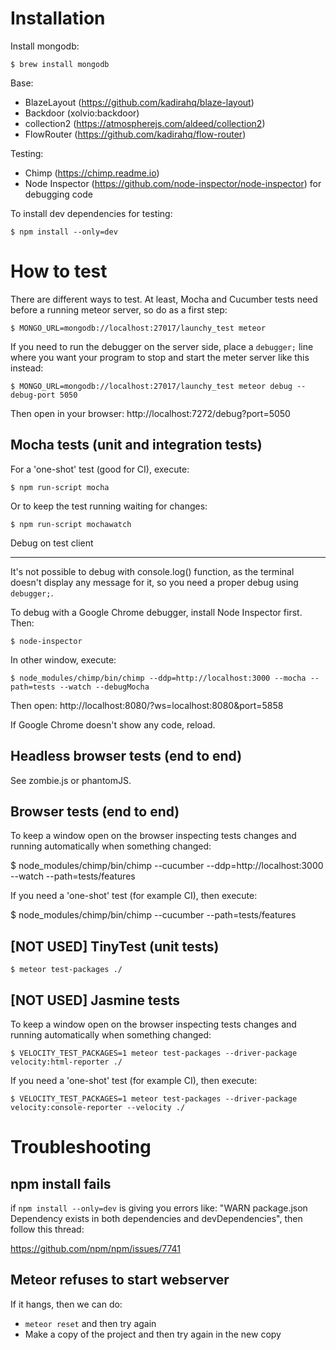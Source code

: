 Installation
============

Install mongodb:

    $ brew install mongodb

Base:
* BlazeLayout (https://github.com/kadirahq/blaze-layout)
* Backdoor (xolvio:backdoor)
* collection2 (https://atmospherejs.com/aldeed/collection2)
* FlowRouter (https://github.com/kadirahq/flow-router)

Testing:
* Chimp (https://chimp.readme.io)
* Node Inspector (https://github.com/node-inspector/node-inspector)
  for debugging code

To install dev dependencies for testing:

    $ npm install --only=dev


How to test
===========

There are different ways to test. At least, Mocha and Cucumber tests need
before a running meteor server, so do as a first step:

    $ MONGO_URL=mongodb://localhost:27017/launchy_test meteor

If you need to run the debugger on the server side, place a `debugger;` line
where you want your program to stop and start the meter server like this
instead:

    $ MONGO_URL=mongodb://localhost:27017/launchy_test meteor debug --debug-port 5050

Then open in your browser: http://localhost:7272/debug?port=5050


Mocha tests (unit and integration tests)
----------------------------------------

For a 'one-shot' test (good for CI), execute:

    $ npm run-script mocha

Or to keep the test running waiting for changes:

    $ npm run-script mochawatch

Debug on test client
____________________

It's not possible to debug with console.log() function, as the terminal
doesn't display any message for it, so you need a proper debug using
`debugger;`.

To debug with a Google Chrome debugger, install Node Inspector first. Then:

    $ node-inspector

In other window, execute:

    $ node_modules/chimp/bin/chimp --ddp=http://localhost:3000 --mocha --path=tests --watch --debugMocha

Then open: http://localhost:8080/?ws=localhost:8080&port=5858

If Google Chrome doesn't show any code, reload.


Headless browser tests (end to end)
-----------------------------------

See zombie.js or phantomJS.


Browser tests (end to end)
--------------------------

To keep a window open on the browser inspecting tests changes and running
automatically when something changed:

  $ node_modules/chimp/bin/chimp --cucumber --ddp=http://localhost:3000 --watch --path=tests/features

If you need a 'one-shot' test (for example CI), then execute:

  $ node_modules/chimp/bin/chimp --cucumber --path=tests/features


[NOT USED] TinyTest (unit tests)
--------------------------------

    $ meteor test-packages ./


[NOT USED] Jasmine tests
------------------------

To keep a window open on the browser inspecting tests changes and running
automatically when something changed:

    $ VELOCITY_TEST_PACKAGES=1 meteor test-packages --driver-package velocity:html-reporter ./

If you need a 'one-shot' test (for example CI), then execute:

    $ VELOCITY_TEST_PACKAGES=1 meteor test-packages --driver-package velocity:console-reporter --velocity ./


Troubleshooting
===============

npm install fails
-----------------

if `npm install --only=dev` is giving you errors like: "WARN package.json Dependency
exists in both dependencies and devDependencies", then follow this thread:

https://github.com/npm/npm/issues/7741

Meteor refuses to start webserver
---------------------------------

If it hangs, then we can do:
* `meteor reset` and then try again
* Make a copy of the project and then try again in the new copy
